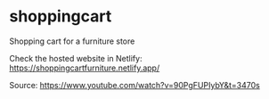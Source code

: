 # shoppingcart
Shopping cart for a furniture store

Check the hosted website in Netlify:
https://shoppingcartfurniture.netlify.app/


Source:
https://www.youtube.com/watch?v=90PgFUPIybY&t=3470s
